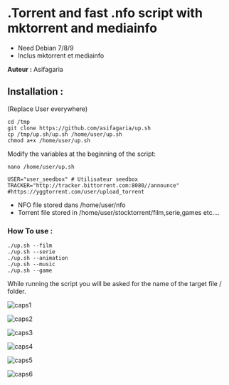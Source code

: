# .Torrent and fast .nfo script with mktorrent and mediainfo

* Need Debian 7/8/9
* Inclus mktorrent et mediainfo

**Auteur :** Asifagaria

## Installation :
(Replace User everywhere)
```
cd /tmp
git clone https://github.com/asifagaria/up.sh
cp /tmp/up.sh/up.sh /home/user/up.sh
chmod a+x /home/user/up.sh
```

Modify the variables at the beginning of the script:
```
nano /home/user/up.sh
```
```
USER="user_seedbox" # Utilisateur seedbox
TRACKER="http://tracker.bittorrent.com:8080//announce" #https://yggtorrent.com/user/upload_torrent
```

* NFO file stored dans /home/user/nfo
* Torrent file stored in /home/user/stocktorrent/film,serie,games etc....

### How To use :
```
./up.sh --film
./up.sh --serie
./up.sh --animation
./up.sh --music
./up.sh --game
```
While running the script you will be asked for the name of the target file / folder.

![caps1](https://user-images.githubusercontent.com/34775368/34308900-ac0ed54a-e74f-11e7-8923-d25017f27331.PNG)

![caps2](https://user-images.githubusercontent.com/34775368/34308918-c07f5900-e74f-11e7-90d1-3cbc65ccd03f.PNG)

![caps3](https://user-images.githubusercontent.com/34775368/34308923-c3a75146-e74f-11e7-8cd0-c8c2731d5db5.PNG)

![caps4](https://user-images.githubusercontent.com/34775368/34308928-c625e572-e74f-11e7-9e0d-439ff529643e.PNG)

![caps5](https://user-images.githubusercontent.com/34775368/34308933-cbcd83b8-e74f-11e7-8451-dab952c2b79a.PNG)

![caps6](https://user-images.githubusercontent.com/34775368/34308936-cf2c41fc-e74f-11e7-9163-3cf84ba2f802.PNG)
